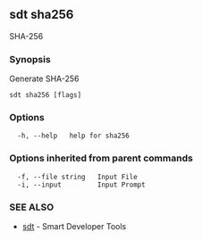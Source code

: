 ## sdt sha256

SHA-256

### Synopsis

Generate SHA-256

```
sdt sha256 [flags]
```

### Options

```
  -h, --help   help for sha256
```

### Options inherited from parent commands

```
  -f, --file string   Input File
  -i, --input         Input Prompt
```

### SEE ALSO

* [sdt](sdt.md)	 - Smart Developer Tools

